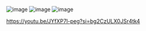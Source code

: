 ![image](https://github.com/milkcandy0119/arduino-auto-walk-car/assets/96375831/7fac8b0c-4da3-4c40-af1b-018194738cdd)
![image](https://github.com/milkcandy0119/arduino-auto-walk-car/assets/96375831/133f27e7-80ed-49ed-a4dc-9ac792cf1bc5)
![image](https://github.com/milkcandy0119/arduino-auto-walk-car/assets/96375831/215934f3-b861-4186-96ea-26bd7c8c0006)

https://youtu.be/JYfXP7l-peg?si=bg2CzULX0JSr4tk4
